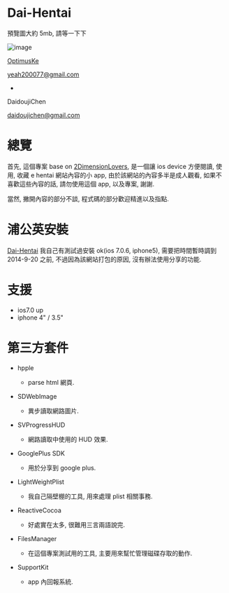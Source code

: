 Dai-Hentai
======
預覽圖大約 5mb, 請等一下下

![image](https://s3-ap-northeast-1.amazonaws.com/daidoujiminecraft/Daidouji/Dai-Hentai.gif)

[OptimusKe](https://github.com/OptimusKe)

yeah200077@gmail.com

+

DaidoujiChen

daidoujichen@gmail.com

總覽
======
首先, 這個專案 base on [2DimensionLovers](https://github.com/2DimensionLovers/e-Hentai), 是一個讓 ios device 方便閱讀, 使用, 收藏 e hentai 網站內容的小 app, 由於該網站的內容多半是成人觀看, 如果不喜歡這些內容的話, 請勿使用這個 app, 以及專案, 謝謝.

當然, 撇開內容的部分不談, 程式碼的部分歡迎精進以及指點.

浦公英安裝
======
[Dai-Hentai](http://www.pgyer.com/DaiHentai)
我自己有測試過安裝 ok(ios 7.0.6, iphone5), 需要把時間暫時調到 2014-9-20 之前, 不過因為該網站打包的原因, 沒有辦法使用分享的功能.

支援
======
- ios7.0 up
- iphone 4" / 3.5"

第三方套件
======

- hpple
  - parse html 網頁.

- SDWebImage
  - 異步讀取網路圖片.

- SVProgressHUD
  - 網路讀取中使用的 HUD 效果.

- GooglePlus SDK
  - 用於分享到 google plus.
  
- LightWeightPlist
  - 我自己隔壁棚的工具, 用來處理 plist 相關事務.

- ReactiveCocoa
  - 好處實在太多, 很難用三言兩語說完.

- FilesManager
  - 在這個專案測試用的工具, 主要用來幫忙管理磁碟存取的動作.

- SupportKit
  - app 內回報系統.